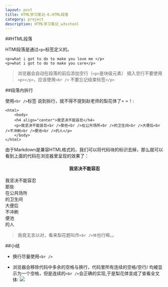 ```yaml
---
layout: post
title: HTML学习笔记-6.HTML段落
category: project
description: HTML学习笔记_w3school
---
```


##HTML段落

HTMl段落是通过`<p>`标签定义的。

    <p>what i got to do to make you love me </p>
    <p>what i got to do to make you care</p>

> 浏览器会自动在段落的前后添加空行（`<p>`是块级元素）
> 插入空行不要使用`<p></p>`，应该使用`<br />`
> 不要忘记结束标签`</p>`


##段落内拆行

使用`<br />`标签
说到拆行，就不得不提到赵老师的梨花体了= =！:

    <html>
        <body>
        <h4 align="center">我坚决不能容忍</h4>
        <p>我坚决不能容忍<br />那些<br />在公共场所<br />的卫生间<br />大便后<br />不冲刷<br />便池<br />的人</p>
        </body>
    </html>
由于Markdown是兼容HTML格式的，我们可以将代码块的标识去掉，那么就可以看到上面的代码在浏览器里呈现的效果了：
<html>
        <body>
        <h4 align="center">我坚决不能容忍</h4>
        <p>我坚决不能容忍<br />那些<br />在公共场所<br />的卫生间<br />大便后<br />不冲刷<br />便池<br />的人</p>
        </body>
</html>

> 我竟无言以对，看来梨花题叫作`<br />体`也行嘛。。


##小结

* 换行尽量使用`<br />`

* 浏览器会移除代码中多余的空格与换行，代码里所有连续的空格/空行/ 均被显示为一个空格，但是连续的`<br />`会正确的实现,于是梨花体变成了查看全文体:
![](http://7xrabv.com1.z0.glb.clouddn.com/br.jpg)
